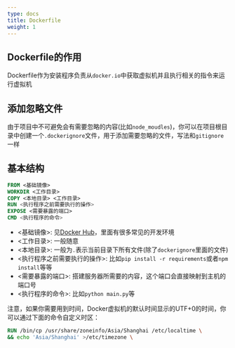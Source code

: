 ```yaml
---
type: docs
title: Dockerfile
weight: 1
---
```


## Dockerfile的作用

Dockerfile作为安装程序负责从`docker.io`中获取虚拟机并且执行相关的指令来运行虚拟机

## 添加忽略文件

由于项目中不可避免会有需要忽略的内容(比如`node_moudles`)，你可以在项目根目录中创建一个`.dockerignore`文件，用于添加需要忽略的文件，写法和`gitignore`一样

## 基本结构

```dockerfile
FROM <基础镜像>
WORKDIR <工作目录>
COPY <本地目录> <工作目录>
RUN <执行程序之前需要执行的操作>
EXPOSE <需要暴露的端口>
CMD <执行程序的命令>
```

- <基础镜像>: 见[Docker Hub](https://hub.docker.com/)，里面有很多常见的开发环境
- <工作目录>: 一般随意
- <本地目录>: 一般为`.`表示当前目录下所有文件(除了`dockerignore`里面的文件)
- <执行程序之前需要执行的操作>: 比如`pip install -r requirements`或者`npm install`等等
- <需要暴露的端口>: 搭建服务器所需要的内容，这个端口会直接映射到主机的端口号
- <执行程序的命令>: 比如`python main.py`等

注意，如果你需要用到时间，Docker虚拟机的默认时间显示的UTF+0的时间，你可以通过下面的命令自定义时区：
```dockerfile
RUN /bin/cp /usr/share/zoneinfo/Asia/Shanghai /etc/localtime \
&& echo 'Asia/Shanghai' >/etc/timezone \
```